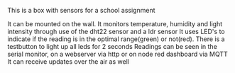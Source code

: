 This is a box with sensors for a school assignment

It can be mounted on the wall. It monitors temperature, humidity and light intensity through use of the dht22 sensor and a ldr sensor
It uses LED's to indicate if the reading is in the optimal range(green) or not(red).
There is a testbutton to light up all leds for 2 seconds
Readings can be seen in the serial monitor, on a webserver via http or on node red dashboard via MQTT
It can receive updates over the air as well